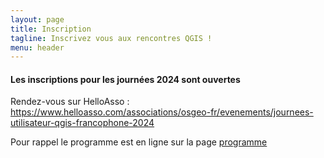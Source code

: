 ```yaml
---
layout: page
title: Inscription
tagline: Inscrivez vous aux rencontres QGIS !
menu: header
---
```



#### Les inscriptions pour les journées 2024 sont ouvertes

Rendez-vous sur HelloAsso : https://www.helloasso.com/associations/osgeo-fr/evenements/journees-utilisateur-qgis-francophone-2024

Pour rappel le programme est en ligne sur la page [programme](/z20_programme.html)
